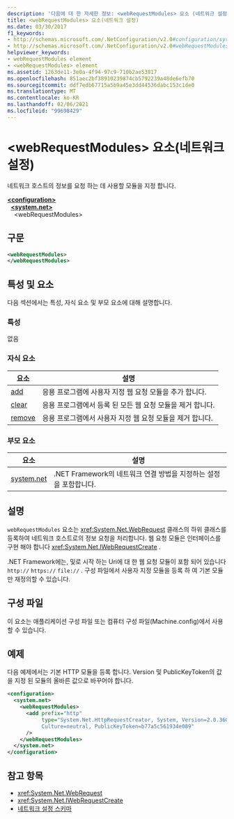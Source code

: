 ```yaml
---
description: '다음에 대 한 자세한 정보: <webRequestModules> 요소 (네트워크 설정)'
title: <webRequestModules> 요소(네트워크 설정)
ms.date: 03/30/2017
f1_keywords:
- http://schemas.microsoft.com/.NetConfiguration/v2.0#configuration/system.net/webRequestModules
- http://schemas.microsoft.com/.NetConfiguration/v2.0#webRequestModules
helpviewer_keywords:
- webRequestModules element
- <webRequestModules> element
ms.assetid: 1263de11-3e0a-4f94-97c9-710b2ae53817
ms.openlocfilehash: 851aec2bf38910239874cb5792239a48de6efb70
ms.sourcegitcommit: ddf7edb67715a5b9a45e3dd44536dabc153c1de0
ms.translationtype: MT
ms.contentlocale: ko-KR
ms.lasthandoff: 02/06/2021
ms.locfileid: "99698429"
---
```

# <a name="webrequestmodules-element-network-settings"></a>\<webRequestModules> 요소(네트워크 설정)

네트워크 호스트의 정보를 요청 하는 데 사용할 모듈을 지정 합니다.  
  
[**\<configuration>**](../configuration-element.md)  
&nbsp;&nbsp;[**\<system.net>**](system-net-element-network-settings.md)  
&nbsp;&nbsp;&nbsp;&nbsp;\<webRequestModules>  
  
## <a name="syntax"></a>구문  
  
```xml  
<webRequestModules>
</webRequestModules>  
```  
  
## <a name="attributes-and-elements"></a>특성 및 요소  

 다음 섹션에서는 특성, 자식 요소 및 부모 요소에 대해 설명합니다.  
  
### <a name="attributes"></a>특성  

 없음  
  
### <a name="child-elements"></a>자식 요소  
  
|**요소**|**설명**|  
|-----------------|---------------------|  
|[add](add-element-for-webrequestmodules-network-settings.md)|응용 프로그램에 사용자 지정 웹 요청 모듈을 추가 합니다.|  
|[clear](clear-element-for-webrequestmodules-network-settings.md)|응용 프로그램에서 등록 된 모든 웹 요청 모듈을 제거 합니다.|  
|[remove](remove-element-for-webrequestmodules-network-settings.md)|응용 프로그램에서 사용자 지정 웹 요청 모듈을 제거 합니다.|  
  
### <a name="parent-elements"></a>부모 요소  
  
|**요소**|**설명**|  
|-----------------|---------------------|  
|[system.net](system-net-element-network-settings.md)|.NET Framework의 네트워크 연결 방법을 지정하는 설정을 포함합니다.|  
  
## <a name="remarks"></a>설명  

 `webRequestModules` 요소는 <xref:System.Net.WebRequest> 클래스의 하위 클래스를 등록하여 네트워크 호스트로의 정보 요청을 처리합니다. 웹 요청 모듈은 인터페이스를 구현 해야 합니다 <xref:System.Net.IWebRequestCreate> .  
  
 .NET Framework에는, 및로 시작 하는 Uri에 대 한 웹 요청 모듈이 포함 되어 있습니다 `http://` `https://` `file://` . 구성 파일에서 사용자 지정 모듈을 등록 하 여 기본 모듈만 재정의할 수 있습니다.  
  
## <a name="configuration-files"></a>구성 파일  

 이 요소는 애플리케이션 구성 파일 또는 컴퓨터 구성 파일(Machine.config)에서 사용할 수 있습니다.  
  
## <a name="example"></a>예제  

 다음 예제에서는 기본 HTTP 모듈을 등록 합니다. Version 및 PublicKeyToken의 값을 지정 된 모듈의 올바른 값으로 바꾸어야 합니다.  
  
```xml  
<configuration>  
  <system.net>  
    <webRequestModules>  
      <add prefix="http"  
           type="System.Net.HttpRequestCreator, System, Version=2.0.3600.0,  
           Culture=neutral, PublicKeyToken=b77a5c561934e089"  
      />  
    </webRequestModules>  
  </system.net>  
</configuration>  
```  
  
## <a name="see-also"></a>참고 항목

- <xref:System.Net.WebRequest>
- <xref:System.Net.IWebRequestCreate>
- [네트워크 설정 스키마](index.md)
